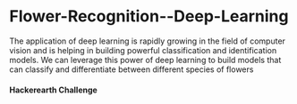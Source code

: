 # Flower-Recognition--Deep-Learning
The application of deep learning is rapidly growing in the field of computer vision and is helping in building powerful classification and identification models. We can leverage this power of deep learning to build models that can classify and differentiate between different species of flowers
#### Hackerearth Challenge
